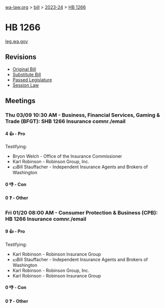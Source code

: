 [wa-law.org](/) > [bill](/bill/) > [2023-24](/bill/2023-24/) > [HB 1266](/bill/2023-24/hb/1266/)

# HB 1266
[leg.wa.gov](https://app.leg.wa.gov/billsummary?BillNumber=1266&Year=2023&Initiative=false)

## Revisions
* [Original Bill](1/)
* [Substitute Bill](S/)
* [Passed Legislature](S.PL/)
* [Session Law](S.SL/)

## Meetings
### Thu 03/09 10:30 AM - Business, Financial Services, Gaming & Trade (BFGT): SHB 1266 Insurance comnr./email
#### 4 👍 - Pro
Testifying:
* Bryon Welch - Office of the Insurance Commissioner
* Karl Robinson - Robinson Group, Inc.
* 💵Bill Stauffacher - Independent Insurance Agents and Brokers of Washington

#### 0 👎 - Con

#### 0 ❓ - Other

### Fri 01/20 08:00 AM - Consumer Protection & Business (CPB): HB 1266 Insurance comnr./email
#### 9 👍 - Pro
Testifying:
* Karl Robinson - Robinson Insurance Group
* 💵Bill Stauffacher - Independent Insurance Agents and Brokers of Washington
* Karl Robinson - Robinson Group, Inc.
* Karl Robinson - Robinson Insurance Group

#### 0 👎 - Con

#### 0 ❓ - Other
